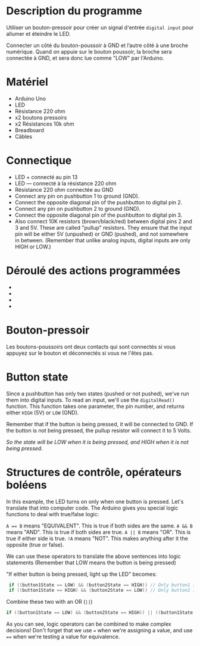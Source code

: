 # Description du programme
Utiliser un bouton-pressoir pour créer un signal d'entrée `digital input` pour allumer et éteindre le LED.

Connecter un côté du bouton-poussoir à GND et l’autre côté à une broche numérique. 
Quand on appuie sur le bouton poussoir, la broche sera connectée à GND, et sera donc lue comme "LOW" par l'Arduino.


# Matériel
  - Arduino Uno
  - LED
  - Résistance 220 ohm
  - x2 boutons pressoirs
  - x2 Résistances 10k ohm
  - Breadboard
  - Câbles

# Connectique
  - LED + connecté au pin 13
  - LED — connecté à la résistance 220 ohm
  - Résistance 220 ohm connectée au GND 
  - Connect any pin on pushbutton 1 to ground (GND).
  - Connect the opposite diagonal pin of the pushbutton to digital pin 2.
  - Connect any pin on pushbutton 2 to ground (GND).
  - Connect the opposite diagonal pin of the pushbutton to digital pin 3.
  - Also connect 10K resistors (brown/black/red) between digital pins 2 and 3 and 5V.
  	These are called "pullup" resistors. They ensure that the input pin will be either
  	5V (unpushed) or GND (pushed), and not somewhere in between. (Remember that unlike analog inputs, digital inputs are only HIGH or LOW.)

# Déroulé des actions programmées
  - 
  - 
  - 
  - 

# Bouton-pressoir

Les boutons-poussoirs ont deux contacts qui sont connectés si vous appuyez sur le bouton et déconnectés si vous ne l'êtes pas.


# Button state

Since a pushbutton has only two states (pushed or not pushed), we've run them into digital inputs. To read an input, we'll use the `digitalRead()` function. This function takes one parameter, the pin number, and returns either `HIGH` (5V) or `LOW` (GND).

Remember that if the button is being pressed, it will be connected to GND. If the button is not being pressed, the pullup resistor will connect it to 5 Volts.

*So the state will be LOW when it is being pressed, and HIGH when it is not being pressed.*


# Structures de contrôle, opérateurs boléens

In this example, the LED turns on only when one button is pressed.
Let's translate that into computer code. The Arduino gives you special logic functions to deal with true/false logic:

`A == B` means "EQUIVALENT". This is true if both sides are the same.
`A && B` means "AND". This is true if both sides are true.
`A || B` means "OR". This is true if either side is true.
`!A` means "NOT". This makes anything after it the opposite (true or false).

We can use these operators to translate the above sentences into logic statements (Remember that LOW means the button is being pressed)

"If either button is being pressed, light up the LED" becomes:
```java
 if ((button1State == LOW) && (button2State == HIGH)) // Only button1 is pushed, light the LED
 if ((button1State == HIGH) && (button2State == LOW)) // Only button2 is pushed, light the LED
```

Combine these two with an OR (`||`) 

```java
if ((button1State == LOW) && (button2State == HIGH)) || ((button1State == HIGH) && (button2State == LOW)) 
```

As you can see, logic operators can be combined to make complex decisions!
Don't forget that we use `=` when we're assigning a value, and use `==` when we're testing a value for equivalence.